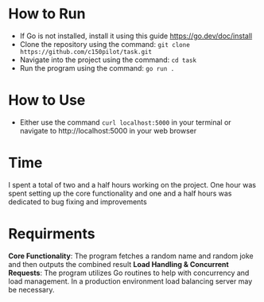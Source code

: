 # How to Run

- If Go is not installed, install it using this guide https://go.dev/doc/install
- Clone the repository using the command: ```git clone https://github.com/c150pilot/task.git```
- Navigate into the project using the command: ```cd task```
- Run the program using the command: ```go run .```

# How to Use
- Either use the command ```curl localhost:5000``` in your terminal or navigate to http://localhost:5000 in your web browser 

# Time
I spent a total of two and a half hours working on the project. One hour was spent setting up the core functionality and one and a half hours was dedicated to bug fixing and improvements

# Requirments
**Core Functionality**: The program fetches a random name and random joke and then outputs the combined result
**Load Handling & Concurrent Requests**: The program utilizes Go routines to help with concurrency and load management. In a production environment load balancing server may be necessary.
